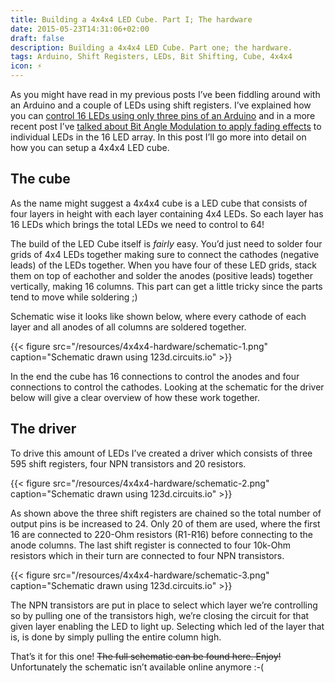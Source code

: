 ```yaml
---
title: Building a 4x4x4 LED Cube. Part I; The hardware
date: 2015-05-23T14:31:06+02:00
draft: false
description: Building a 4x4x4 LED Cube. Part one; the hardware.
tags: Arduino, Shift Registers, LEDs, Bit Shifting, Cube, 4x4x4
icon: ⚡
---
```


As you might have read in my previous posts I’ve been fiddling around with an Arduino and a couple of LEDs using shift registers. I’ve explained how you can [control 16 LEDs using only three pins of an Arduino](/posts/driving-16-leds-using-three-pins-of-aruino/) and in a more recent post I’ve [talked about Bit Angle Modulation to apply fading effects](/posts/4-bit-angle-modulating/) to individual LEDs in the 16 LED array. In this post I’ll go more into detail on how you can setup a 4x4x4 LED cube.

## The cube

As the name might suggest a 4x4x4 cube is a LED cube that consists of four layers in height with each layer containing 4x4 LEDs. So each layer has 16 LEDs which brings the total LEDs we need to control to 64!

The build of the LED Cube itself is _fairly_ easy. You’d just need to solder four grids of 4x4 LEDs together making sure to connect the cathodes (negative leads) of the LEDs together. When you have four of these LED grids, stack them on top of eachother and solder the anodes (positive leads) together vertically, making 16 columns. This part can get a little tricky since the parts tend to move while soldering ;)

Schematic wise it looks like shown below, where every cathode of each layer and all anodes of all columns are soldered together.

{{< figure src="/resources/4x4x4-hardware/schematic-1.png" caption="Schematic drawn using 123d.circuits.io" >}}

In the end the cube has 16 connections to control the anodes and four connections to control the cathodes. Looking at the schematic for the driver below will give a clear overview of how these work together.

## The driver

To drive this amount of LEDs I’ve created a driver which consists of three 595 shift registers, four NPN transistors and 20 resistors.

{{< figure src="/resources/4x4x4-hardware/schematic-2.png" caption="Schematic drawn using 123d.circuits.io" >}}

As shown above the three shift registers are chained so the total number of output pins is be increased to 24. Only 20 of them are used, where the first 16 are connected to 220-Ohm resistors (R1-R16) before connecting to the anode columns. The last shift register is connected to four 10k-Ohm resistors which in their turn are connected to four NPN transistors.

{{< figure src="/resources/4x4x4-hardware/schematic-3.png" caption="Schematic drawn using 123d.circuits.io" >}}

The NPN transistors are put in place to select which layer we’re controlling so by pulling one of the transistors high, we’re closing the circuit for that given layer enabling the LED to light up. Selecting which led of the layer that is, is done by simply pulling the entire column high.

That’s it for this one! ~~The full schematic can be found here. Enjoy!~~ Unfortunately the schematic isn’t available online anymore :-(
